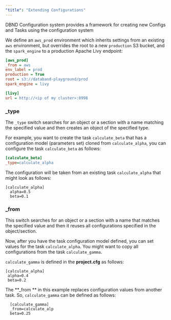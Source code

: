 ```yaml
---
"title": "Extending Configurations"
---
```

DBND Configuration system provides a framework for creating new Configs and Tasks using the configuration system

We define an `aws_prod` environment which inherits settings from an existing `aws` environment, but overrides the root to a new `production` S3 bucket, and the `spark_engine` to a production Apache Livy endpoint:

``` ini
[aws_prod]
_from = aws
env_label = prod
production = True
root = s3://databand-playground/prod
spark_engine = livy

[livy]
url = http://<ip of my cluster>:8998
```

### _type
The `_type` switch searches for an object or a section with a name matching the specified value and then creates an object of the specified type.

For example, you want to create the task `calculate_beta` that has a configuration model (parameters set) cloned from `calculate_alpha`, you can configure the task `calculate_beta` as follows:

```ini
[calculate_beta]
_type=calculate_alpha
```

The configuration will be taken from an existing task `calculate_alpha` that might look as follows:

``` 
[calculate_alpha]
  alpha=0.5
  beta=0.1
```

### _from
This switch searches for an object or a section with a name that matches the specified value and then it reuses all configurations specified in the object/section.

Now, after you have the task configuration model defined, you can set values for the task `calculate_alpha`. You might want to copy all configurations from the task `calculate_gamma`.

`calculate_gamma` is defined in the **project.cfg** as follows:

 ``` 
[calculate_alpha]
  alpha=0.4
  beta=0.2
```

The **_from ** in this example replaces configuration values from another task. So, `calculate_gamma` can be defined as follows:

``` 
  [calculate_gamma]
  _from=calculate_alp
  beta=0.25
```